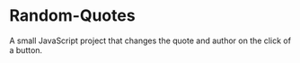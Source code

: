 # Random-Quotes
A small JavaScript project that changes the quote and author on the click of a button.
